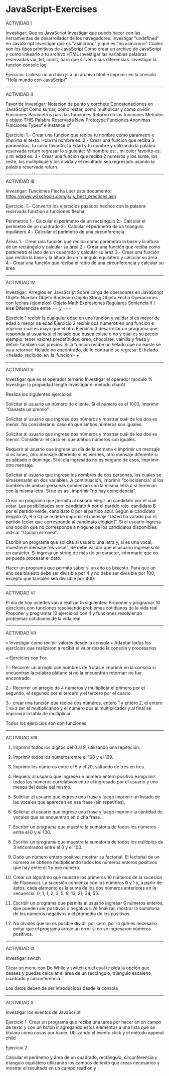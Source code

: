 # JavaScript-Exercises

ACTIVIDAD I

Investigar:
Que es JavaScript
Investigar que puedo hacer con las herramientas de desarrollador de los navegadores.
Investigar "undefined" en JavaScript
Investigar que es "asincrono" y que es "no asincrono"
Cuales son los tipos primitivos de JavaScript
Como crear un archivo de JavaScript y como linkearlo a tu archivo HTML
Investigar las variables palabras reservadas var, let, const, para que sirven y sus diferencias.
Investigar la funcion console log

Ejercicio:
Linkear un archivo js a un archivo html e imprimir en la consola "Hola mundo con JavaScript"

-----------------------------------------------------------------------------------------------------------------------

ACTIVIDAD II

Favor de investigar:
Notacion de punto y corchete
Concatenaciones en JavaScript
Como sumar, como restar, como multiplicar y como dividir
Funciones
Parametros para las funciones
Retorno en las funciones
Metodos y objeto THIS
Palabra Reservada New
Prototype
Funciones Anonimas
Funciones Typeof e instance of

Ejercicio:
1.- Crear una funcion que reciba tu nombre como parametro e imprima el texto: Hola mi nombre es: <tu nombre>
2.- Crear una funcion que reciba 3 parametros, tu color favorito, tu Edad y tu nombre y utilizando la palabra reservada return regresar lo siguiente: Mi nombre es: <tu nombre>, mi color favorito es: <tu color favorito> y mi edad es: <tu edad>
3.- Crear una funcion que reciba 2 numeros y los sume, los reste, los multiplique y los divida y el resultado sea regresado usando la palabra reservada return.

-----------------------------------------------------------------------------------------------------------------------

ACTIVIDAD III

Investigar:
Funciones Flecha
Leer este documento: https://www.w3schools.com/js/js_best_practices.asp

Ejercicio,
1.- Convertir los ejercicios pasados hechos con la palabra reservada function a funciones flecha

Perímetros
1.- Calcular el perímetro de un rectángulo
2.- Calcular el perímetro de un cuadrado
3.- Calcular el perímetro de un triangulo equilátero
4.- Calcular el perímetro de una circunferencia 

Áreas
1.- Crear una función que reciba como parámetro la base y la altura de un rectángulo y calcular su área
2.- Crear una función que reciba como parámetro el lado de un cuadrado y calcular su área
3.- Crear una función que reciba la base y la altura de un triangulo equilátero y calcular su área
4.- Crear una función que reciba el radio de una circunferencia y calcular su área

-----------------------------------------------------------------------------------------------------------------------

ACTIVIDAD IV

Investigar:
Arreglos en JavaScript
Sobre carga de operadores en JavaScript
Objeto Number
Objeto Booleano
Objeto String
Objeto Fecha
Operaciones con fechas (ejemplos)
Objeto Math
Expresiones Regulares
Sentencia if / else
Diferencias entre == y ===

Ejercicio 1 recibir la cualquier edad en una función y validar si es mayor de edad o menor de edad
Ejercicio 2 recibir dos números en una función e imprimir cual es mayo que el otro
Ejercicio 3 desarrollar un programa que responda al usuario si el helado que busca existe o no y cual es su precio ejemplo: tener valores predefinidos: oreo, chocolate, vainilla y fresa y definir también sus precios. Si la función recibe un helado que no existe se va a retornar: Helado no encontrado, de lo contrario se regresa: El helado <helado_recibido_en_la_funcion> + <precio>



-----------------------------------------------------------------------------------------------------------------------

ACTIVIDAD V

Investigar que es el operador ternario
Investigar el operador modulo %
Investigar la propiedad length
Investigar el metodo charAt

Realiza los siguientes ejercicios:


Solicitar al usuario un número de cliente. Si el número es el 1000, imprimir "Ganaste un premio".

Solicitar al usuario que ingrese dos números y mostrar cuál de los dos es menor. No considerar el caso en que ambos números son iguales.

Solicitar al usuario que ingrese dos números y mostrar cuál de los dos es menor. Considerar el caso en que ambos números son iguales.

Requerir al usuario que ingrese un día de la semana e imprimir un mensaje si es lunes, otro mensaje diferente si es viernes, otro mensaje diferente si es sábado o domingo. Si el día ingresado no es ninguno de esos, imprimir otro mensaje.

Solicitar al usuario que ingrese los nombres de dos personas, los cuales se almacenarán en dos variables. A continuación, imprimir “coincidencia” si los nombres de ambas personas comienzan con la misma letra ó si terminan con la misma letra. Si no es así, imprimir “no hay coincidencia”.

Crear un programa que permita al usuario elegir un candidato por el cual votar. Las posibilidades son: candidato A por el partido rojo, candidato B por el partido verde, candidato C por el partido azul. Según el candidato elegido (A, B ó C) se le debe imprimir el mensaje “Usted ha votado por el partido [color que corresponda al candidato elegido]”. Si el usuario ingresa una opción que no corresponde a ninguno de los candidatos disponibles, indicar “Opción errónea”.

Escribir un programa que solicite al usuario una letra y, si es una vocal, muestre el mensaje “es vocal”. Se debe validar que el usuario ingrese sólo un carácter. Si ingresa un string de más de un carácter, informarle que no se puede procesar el dato.

Hacer un programa que permita saber si un año es bisiesto. Para que un año sea bisiesto debe ser divisible por 4 y no debe ser divisible por 100, excepto que también sea divisible por 400.

-----------------------------------------------------------------------------------------------------------------------

ACTIVIDAD VI

El día de hoy ustedes van a realizar lo siguientes:
Proponer y programar 10 ejercicios con funciones resolviendo problemas cotidianos de la vida real
Proponer y programar 10 ejercicios con if y funciones resolviendo problemas cotidianos de la vida real

-----------------------------------------------------------------------------------------------------------------------

ACTIVIDAD VII

•	Investigar como recibir valores desde la consola
•	Adaptar todos los ejercicios que realizaron a recibir el valor desde la consola y procesarlos

•	Ejercicios con For:

1.- Recorrer un arreglo con nombres de frutas e imprimir en la consola si encuentran la palabra plátano si no la encuentran retornar: no fue encontrado.

2.- Recorrer un arreglo de 4 números y multiplicar el primero por el segundo, el segundo por el tercero y el tercero por el cuarto.

3.- crear una función que reciba dos números, entero 1 y entero 2, el entero 1 va a ser el multiplicando y el numero dos el multiplicador y al final se imprimirá la tabla de multiplicar.

Todos los ejercicios son con funciones.

-----------------------------------------------------------------------------------------------------------------------

ACTIVIDAD VIII

1.	Imprimir todos los dígitos del 0 al 9, utilizando una repetición.

2.	Imprimir todos los números entre el 100 y el 199.

3.	Imprimir los números entre el 5 y el 20, saltando de tres en tres.

4.	Requerir al usuario que ingrese un número entero positivo e imprimir todos los números correlativos entre el ingresado por el usuario y uno menos del doble del mismo.

5.	Solicitar al usuario que ingrese una frase y luego imprimir un listado de las vocales que aparecen en esa frase (sin repetirlas).

6.	Solicitar al usuario que ingrese una frase y luego imprimir la cantidad de vocales que se encuentran en dicha frase.

7.	Escribir un programa que muestre la sumatoria de todos los números entre el 0 y el 100.

8.	Escribir un programa que muestre la sumatoria de todos los múltiplos de 3 encontrados entre el 0 y el 100.

9.	Dado un número entero positivo, mostrar su factorial. El factorial de un número se obtiene multiplicando todos los números enteros positivos que hay entre el 1 y ese número.

10.	Crear un algoritmo que muestre los primeros 10 números de la sucesión de Fibonacci. La sucesión comienza con los números 0 y 1 y, a partir de éstos, cada elemento es la suma de los dos números anteriores en la secuencia: 0, 1, 1, 2, 3, 5, 8, 13, 21, 34, 55…

11.	Escribir un programa que permita al usuario ingresar 6 números enteros, que pueden ser positivos o negativos. Al finalizar, mostrar la sumatoria de los números negativos y el promedio de los positivos.

12.	No olvides que no es posible dividir por cero, por lo que es necesario evitar que el programa arroje un error si no se ingresaron números positivos.

-----------------------------------------------------------------------------------------------------------------------

ACTIVIDAD IX

Investigar switch 

Crear un menu con Do While y switch en el cual te pida la opción que desees y puedas calcular el área de un
rectángulo, triangulo escaleno, cuadrado y circunferencia.

Los datos deben de ser introducidos desde la consola

-----------------------------------------------------------------------------------------------------------------------

ACTIVIDAD X

Investigar los eventos de JavaScript

Ejercicio 1:
Crear un programa que reciba una tarea por hacer en un campo de texto y con un botón ir agregando estos elementos a una lista que se titulara como cosas por hacer.
Utilizando el evento click y el método append child

Ejercicio 2.

Calcular el perímetro y área de un cuadrado, rectángulo, circunferencia y triangulo equilátero utilizando los campos de texto que creas necesarios y mostrar el resultado en un campo read only
 
 
